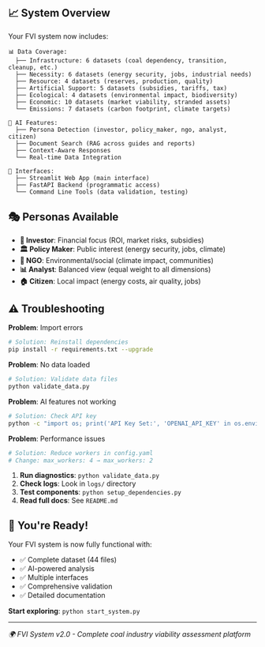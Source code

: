 

## 📈 System Overview

Your FVI system now includes:

```
📊 Data Coverage:
  ├── Infrastructure: 6 datasets (coal dependency, transition, cleanup, etc.)
  ├── Necessity: 6 datasets (energy security, jobs, industrial needs)  
  ├── Resource: 4 datasets (reserves, production, quality)
  ├── Artificial Support: 5 datasets (subsidies, tariffs, tax)
  ├── Ecological: 4 datasets (environmental impact, biodiversity)
  ├── Economic: 10 datasets (market viability, stranded assets)
  └── Emissions: 7 datasets (carbon footprint, climate targets)

🤖 AI Features:
  ├── Persona Detection (investor, policy_maker, ngo, analyst, citizen)
  ├── Document Search (RAG across guides and reports)
  ├── Context-Aware Responses
  └── Real-time Data Integration

📱 Interfaces:
  ├── Streamlit Web App (main interface)
  ├── FastAPI Backend (programmatic access)
  └── Command Line Tools (data validation, testing)
```

## 🎭 Personas Available

- **👔 Investor**: Financial focus (ROI, market risks, subsidies)
- **🏛️ Policy Maker**: Public interest (energy security, jobs, climate)
- **🌱 NGO**: Environmental/social (climate impact, communities)
- **📊 Analyst**: Balanced view (equal weight to all dimensions)
- **🏠 Citizen**: Local impact (energy costs, air quality, jobs)

## ⚠️ Troubleshooting

**Problem**: Import errors
```bash
# Solution: Reinstall dependencies
pip install -r requirements.txt --upgrade
```

**Problem**: No data loaded
```bash
# Solution: Validate data files
python validate_data.py
```

**Problem**: AI features not working
```bash
# Solution: Check API key
python -c "import os; print('API Key Set:', 'OPENAI_API_KEY' in os.environ)"
```

**Problem**: Performance issues
```bash
# Solution: Reduce workers in config.yaml
# Change: max_workers: 4 → max_workers: 2
```



1. **Run diagnostics**: `python validate_data.py`
2. **Check logs**: Look in `logs/` directory
3. **Test components**: `python setup_dependencies.py`
4. **Read full docs**: See `README.md`

## 🎉 You're Ready!

Your FVI system is now fully functional with:
- ✅ Complete dataset (44 files)
- ✅ AI-powered analysis
- ✅ Multiple interfaces
- ✅ Comprehensive validation
- ✅ Detailed documentation

**Start exploring**: `python start_system.py`

---
*🌍 FVI System v2.0 - Complete coal industry viability assessment platform*
